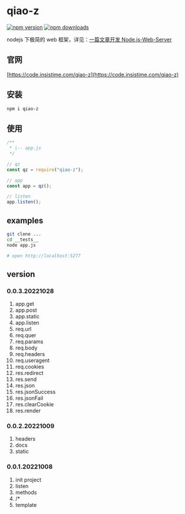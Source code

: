 # qiao-z

[![npm version](https://img.shields.io/npm/v/qiao-z.svg?style=flat-square)](https://www.npmjs.org/package/qiao-z)
[![npm downloads](https://img.shields.io/npm/dm/qiao-z.svg?style=flat-square)](https://npm-stat.com/charts.html?package=qiao-z)

nodejs 下极简的 web 框架，详见：[一篇文章开发 Node.js-Web-Server](https://blog.insistime.com/nodejs-web-server)

## 官网

[https://code.insistime.com/qiao-z](https://code.insistime.com/qiao-z)

## 安装

```bash
npm i qiao-z
```

## 使用

```javascript
/**
 * |-- app.js
 */

// qz
const qz = require("qiao-z");

// app
const app = qz();

// listen
app.listen();
```

## examples

```bash
git clone ...
cd __tests__
node app.js

# open http://localhost:5277
```

## version

### 0.0.3.20221028

1. app.get
2. app.post
3. app.static
4. app.listen
5. req.url
6. req.quer
7. req.params
8. req.body
9. req.headers
10. req.useragent
11. req.cookies
12. res.redirect
13. res.send
14. res.json
15. res.jsonSuccess
16. res.jsonFail
17. res.clearCookie
18. res.render

### 0.0.2.20221009

1. headers
2. docs
3. static

### 0.0.1.20221008

1. init project
2. listen
3. methods
4. /\*
5. template
